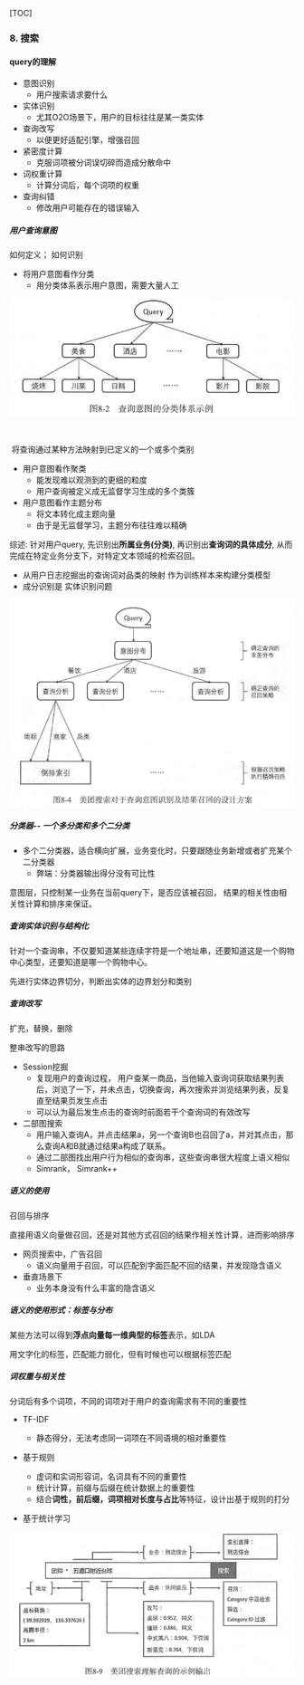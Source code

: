 [TOC]

### 8. 搜索

#### query的理解

* 意图识别
  * 用户搜索请求要什么
* 实体识别
  * 尤其O2O场景下，用户的目标往往是某一类实体
* 查询改写
  * 以便更好适配引擎，增强召回
* 紧密度计算
  * 克服词项被分词误切碎而造成分散命中
* 词权重计算
  * 计算分词后，每个词项的权重
* 查询纠错
  * 修改用户可能存在的错误输入

##### 用户查询意图

如何定义； 如何识别

* 将用户意图看作分类
  * 用分类体系表示用户意图，需要大量人工

![image-20200529174605311](美团机器学习实战阅读笔记.assets/image-20200529174605311.png)

​       

​	将查询通过某种方法映射到已定义的一个或多个类别

* 用户意图看作聚类
  * 能发现难以观测到的更细的粒度
  * 用户查询被定义成无监督学习生成的多个类簇
* 用户意图看作主题分布
  * 将文本转化成主题向量
  * 由于是无监督学习，主题分布往往难以精确

综述: 针对用户query, 先识别出**所属业务(分类)**, 再识别出**查询词的具体成分**, 从而完成在特定业务分支下，对特定文本领域的检索召回。

* 从用户日志挖掘出的查询词对品类的映射 作为训练样本来构建分类模型
* 成分识别是 实体识别问题

![image-20200530090436216](美团机器学习实战阅读笔记.assets/image-20200530090436216.png)


##### 分类器-- 一个多分类和多个二分类

* 多个二分类器，适合横向扩展，业务变化时，只要跟随业务新增或者扩充某个二分类器
  * 弊端：分类器输出得分没有可比性

意图层，只控制某一业务在当前query下，是否应该被召回， 结果的相关性由相关性计算和排序来保证。



##### 查询实体识别与结构化

针对一个查询串，不仅要知道某些连续字符是一个地址串，还要知道这是一个购物中心类型，还要知道是哪一个购物中心。

先进行实体边界切分，判断出实体的边界划分和类别



##### 查询改写

扩充，替换，删除

整串改写的思路 

* Session挖掘
  * 复现用户的查询过程， 用户查某一商品，当他输入查询词获取结果列表后，浏览了一下，并未点击，切换查询，再次搜索并浏览结果列表，反复直至结果页发生点击
  * 可以认为最后发生点击的查询时前面若干个查询词的有效改写
* 二部图搜索
  * 用户输入查询A，并点击结果a，另一个查询B也召回了a，并对其点击，那么查询A和B就通过结果a构成了联系。
  * 通过二部图找出用户行为相似的查询串，这些查询串很大程度上语义相似
  * Simrank， Simrank++

##### 语义的使用

召回与排序

直接用语义向量做召回，还是对其他方式召回的结果作相关性计算，进而影响排序

* 网页搜索中，广告召回
  * 语义向量用于召回，可以匹配到字面匹配不回的结果，并发现隐含语义
* 垂直场景下
  * 业务本身没有什么丰富的隐含语义

##### 语义的使用形式：标签与分布

某些方法可以得到**浮点向量每一维典型的标签**表示，如LDA

用文字化的标签，匹配能力弱化，但有时候也可以根据标签匹配



##### 词权重与相关性

分词后有多个词项，不同的词项对于用户的查询需求有不同的重要性

* TF-IDF 
  * 静态得分，无法考虑同一词项在不同语境的相对重要性
* 基于规则
  * 虚词和实词形容词，名词具有不同的重要性
  * 统计计算，前缀与后缀在统计数据上的重要性
  * 结合**词性，前后缀，词项相对长度与占比**等特征，设计出基于规则的打分

* 基于统计学习



![image-20200530102223882](美团机器学习实战阅读笔记.assets/image-20200530102223882.png)



